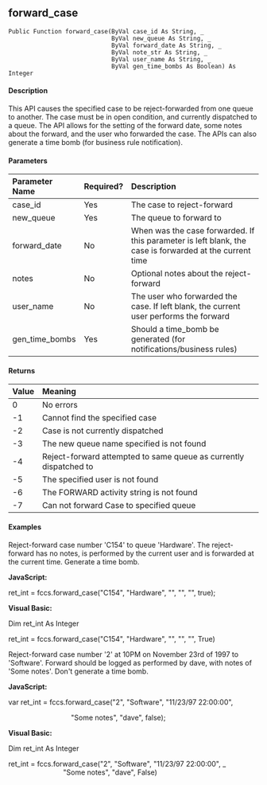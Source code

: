 forward_case
------------

```
Public Function forward_case(ByVal case_id As String, _
                             ByVal new_queue As String, _
                             ByVal forward_date As String, _
                             ByVal note_str As String, _
                             ByVal user_name As String, _
                             ByVal gen_time_bombs As Boolean) As Integer
```

#### Description

This API causes the specified case to be reject-forwarded from one queue to another. The case must be in open condition, and currently dispatched to a queue. The API allows for the setting of the forward date, some notes about the forward, and the user who forwarded the case. The APIs can also generate a time bomb (for business rule notification).

#### Parameters

| Parameter Name | Required? | Description |
|:--- |:--- |:--- |
| case_id | Yes | The case to reject-forward |
| new_queue | Yes | The queue to forward to |
| forward_date | No | When was the case forwarded. If this parameter is left blank, the case is forwarded at the current time |
| notes | No | Optional notes about the reject-forward |
| user_name | No | The user who forwarded the case. If left blank, the current user performs the forward |
| gen_time_bombs | Yes | Should a time_bomb be generated (for notifications/business rules) |

#### Returns

| Value | Meaning |
|:--- |:--- |
| 0 | No errors |
| -1 | Cannot find the specified case |
| -2 | Case is not currently dispatched |
| -3 | The new queue name specified is not found |
| -4 | Reject-forward attempted to same queue as currently dispatched to |
| -5 | The specified user is not found |
| -6 | The FORWARD activity string is not found |
| -7 | Can not forward Case to specified queue |

#### Examples

 Reject-forward case number 'C154' to queue 'Hardware'. The reject-forward has no notes, is performed by the current user and is forwarded at the current time. Generate a time bomb.

**JavaScript:**

ret_int = fccs.forward_case("C154", "Hardware", "", "", "", true);

**Visual Basic:**

Dim ret_int As Integer

ret_int = fccs.forward_case("C154", "Hardware", "", "", "", True)

 Reject-forward case number '2' at 10PM on November 23rd of 1997 to 'Software'. Forward should be logged as performed by dave, with notes of 'Some notes'. Don't generate a time bomb.

**JavaScript:**

var ret_int = fccs.forward_case("2", "Software", "11/23/97 22:00:00",

                                "Some notes", "dave", false);

**Visual Basic:**

Dim ret_int As Integer

ret_int = fccs.forward_case("2", "Software", "11/23/97 22:00:00", _
                            "Some notes", "dave", False)